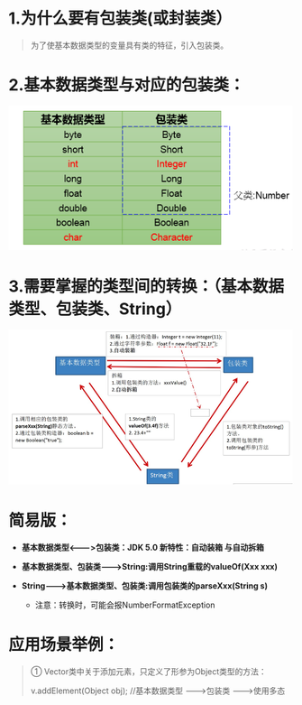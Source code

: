 # 1.为什么要有包装类(或封装类）
  > 为了使基本数据类型的变量具有类的特征，引入包装类。

# 2.基本数据类型与对应的包装类：

![img1](../Chapter_4/img/ch4-13-1.bmp)

# 3.需要掌握的类型间的转换：（基本数据类型、包装类、String）


![img2](../Chapter_4/img/ch4-13-2.bmp)

# 简易版：

* **基本数据类型<--->包装类：JDK 5.0 新特性：自动装箱 与自动拆箱**

* **基本数据类型、包装类--->String:调用String重载的valueOf(Xxx xxx)**

* **String--->基本数据类型、包装类:调用包装类的parseXxx(String s)**

     * 注意：转换时，可能会报NumberFormatException


# 应用场景举例：

>① Vector类中关于添加元素，只定义了形参为Object类型的方法：
>
>v.addElement(Object obj);   //基本数据类型 --->包装类 --->使用多态



